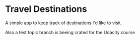 # Travel Destinations

A simple app to keep track of destinations I'd like to visit.

Also a test topic branch is beeing crated for the Udacity course